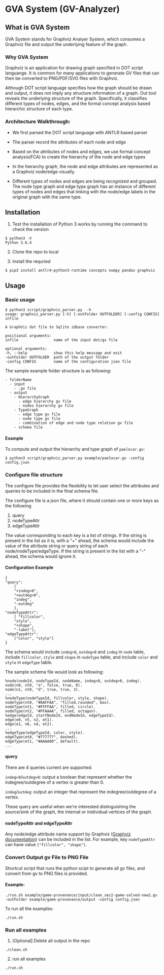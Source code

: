 # GVA System (GV-Analyzer)

## What is GVA System

GVA System stands for Graphviz Analyer System, which consumes a Graphviz file and output the underlying feature of the graph.


### Why GVA System

Graphviz is an application for drawing graph specified in DOT script languange. It is common for many applications to generate GV files that can then be converted to PNG/PDF/SVG files with Graphviz.

Although DOT script language specifies how the graph should be drawn and output, it does not imply any structure information of a graph. Out tool reveals the underlying structure of the graph. Specifically, it classifies different types of nodes, edges, and the formal concept analysis based hierarchic structure of each type.


### Architecture Walkthrough:

- We first parsed the DOT script language with ANTLR based parser

- The parser record the attributes of each node and edge

- Based on the attributes of nodes and edges, we use formal concept analysis(FCA) to create the hierarchy of the node and edge types

- In the hierarchy graph, the node and edge attributes are represented as a Graphviz node/edge visually.

- Different types of nodes and edges are being recognized and grouped. The node type graph and edge type graph has an instance of different types of nodes and edges that linking with the  node/edge labels in the original graph with the same type.

## Installation

1. Test the installation of Python 3 works by running the command to check the version

```
$ python3 -V
Python 3.6.4
```

2. Clone the repo to local

3. Install the requried 

```
$ pip3 install antlr4-python3-runtime concepts numpy pandas graphviz
```


## Usage

### Basic usage

```
$ python3 script/graphviz_parser.py  -h
usage: graphviz_parser.py [-h] [-outFolder OUTFOLDER] [-config CONFIG] infile

A GraphViz dot file to Sqlite idbase converter.

positional arguments:
infile                name of the input dot/gv file

optional arguments:
-h, --help            show this help message and exit
-outFolder OUTFOLDER  path of the output folder
-config CONFIG        name of the configuration json file
```

The sample example folder structure is as following:
```
- folderName
  - input
    - .gv file
  - output
    - HierarchyGraph
      - edge hierarchy gv file
      - nodes hierarchy gv file
    - TypeGraph
      - edge type gv file
      - node type gv file
      - combination of edge and node type relation gv file
    - schema file
```

#### Example

To compute and output the  hierarchy and type graph of `paelocar.gv`:

```
$ python3 script/graphviz_parser.py example/paelocar.gv -config config.json
```

### Configure file structure

The configure file provides the flexibility to let user select the attributes and queries to be included in the final schema file.

The configure file is a json file, where it should contain one or more keys as the following

1. query
2. nodeTypeAttr
3. edgeTypeAttr

The value corresponding to each key is a list of strings. If the string is present in the list as it is, with a "+" ahead, the schema would include the value of the attribute string or query string of each node/nodeType/edgeType. If the string is present in the list with a "-" ahead, the schema would ignore it.

#### Configuration Example

```
{
"query":
    [
    "+indeg>0",
    "+outdeg>0",
    "indeg",
    "-outdeg"
    ],
"nodeTypeAttr":
    [ "fillcolor",
    "style",
    "+shape",
    "-label"],
"edgeTypeAttr":
    ["color", "style"]
}
```

The schema would include `indeg>0`, `outdeg>0` and `indeg` in `node` table, include  `fillcolor`, `style` and `shape` in `nodeType` table, and include `color` and `style` in `edgeType` table.

The sample schema file would look as following:

```
%node(nodeId, nodeTypeId, nodeName, indeg>0, outdeg>0, indeg).
node(n0, nt0, "a", false, true, 0).
node(n1, nt0, "d", true, true, 3).
...
%nodeType(nodeTypeId, fillcolor, style, shape).
nodeType(nt0, "#AAFFAA", "filled,rounded", box).
nodeType(nt1, "#FFFFAA", filled, circle).
nodeType(nt2, "#FFAAAA", filled, octagon).
%edge(edgeId, startNodeId, endNodeId, edgeTypeId).
edge(e0, n5, n2, et1).
edge(e1, n6, n4, et2).
...
%edgeType(edgeTypeId, color, style).
edgeType(et0, "#777777", dashed).
edgeType(et1, "#AAAA00", default).
...

```

#### query

There are 4 queries current are supported:

`indeg>0`/`outdeg>0`: output a boolean that represent whether the indegree/outdegree of a vertex is greater than 0.

`indeg`/`outdeg`: output an integer that represent the indegree/outdegree of a vertex.

These query are useful when we're interested distinguishing the source/sink of the graph, the internal or inidividual vertices of the graph.

#### nodeTypeAttr and edgeTypeAttr

Any node/edge attribute name support by Graphviz ([Graphviz documentation](https://www.graphviz.org/doc/info/attrs.html)) can be included in the list. For example, key `nodeTypeAttr` can have value `["fillcolor", "shape"]`.

### Convert Output gv File to PNG File

Shortcut script that runs the python scipt to generate all gv files, and convert from gv to PNG files is provided.

#### Example:

```
./run.sh example/game-provenance/input/clean_sec2-game-solved-new2.gv -outFolder example/game-provenance/output -config config.json
```

To run all the examples:
```
./run.sh
```

### Run all examples

1. [Optional] Delete all output in the repo

```
./clean.sh
```

2. run all examples

```
./run.sh
```
